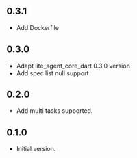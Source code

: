 ## 0.3.1

- Add Dockerfile

## 0.3.0

- Adapt lite_agent_core_dart 0.3.0 version
- Add spec list null support

## 0.2.0

- Add multi tasks supported.

## 0.1.0

- Initial version.

